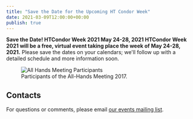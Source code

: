```yaml
---
title: "Save the Date for the Upcoming HT Condor Week"
date: 2021-03-09T12:00:00+00:00
publish: true
--- 
```

**Save the Date! HTCondor Week 2021 May 24-28, 2021
HTCondor Week 2021 will be a free, virtual event taking place the week of May 24-28, 2021.** 
Please save the dates on your calendars; we'll follow up with a detailed schedule and more information soon. 

<figure class="figure">
  <img src="{{site.baseurl}}/assets/images/All_Hands_Meeting_Group.JPG" class="figure-img img-fluid rounded" alt="All Hands Meeting Participants">
  <figcaption class="figure-caption">Participants of the All-Hands Meeting 2017.</figcaption>
</figure>

## Contacts

For questions or comments, please email
[our events mailing list](mailto:events@opensciencegrid.org).
